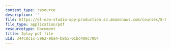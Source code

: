 ```yaml
---
content_type: resource
description: ''
file: https://ol-ocw-studio-app-production.s3.amazonaws.com/courses/8-06-quantum-physics-iii-spring-2018/344c8c1c59629ba4b8b101bc409c7004_wULHVefheCU.pdf
file_type: application/pdf
resourcetype: Document
title: 3play pdf file
uid: 344c8c1c-5962-9ba4-b8b1-01bc409c7004
---
```

